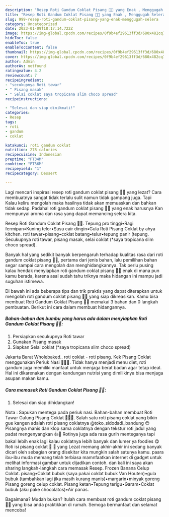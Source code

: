 ```yaml
---
description: "Resep Roti Gandum Coklat Pisang 🍌🍫 yang Enak , Menggugah Selera"
title: "Resep Roti Gandum Coklat Pisang 🍌🍫 yang Enak , Menggugah Selera"
slug: 999-resep-roti-gandum-coklat-pisang-yang-enak-menggugah-selera
category: Uncategorized
date: 2023-01-09T18:17:14.722Z
image: https://img-global.cpcdn.com/recipes/0f9b4ef29613ff3d/680x482cq70/roti-gandum-coklat-pisang-foto-resep-utama.jpg
hideToc: false
enableToc: true
enableTocContent: false
thumbnail: https://img-global.cpcdn.com/recipes/0f9b4ef29613ff3d/680x482cq70/roti-gandum-coklat-pisang-foto-resep-utama.jpg
cover: https://img-global.cpcdn.com/recipes/0f9b4ef29613ff3d/680x482cq70/roti-gandum-coklat-pisang-foto-resep-utama.jpg
author: Admin
authorAv: notfound
ratingvalue: 4.2
reviewcount: 7
recipeingredient:
- "secukupnya Roti tawar"
- " Pisang masak"
- " Selai coklat saya tropicana slim choco spread"
recipeinstructions:

- "Selesai dan siap dinikmati!"
categories:
- Resep
tags:
- roti
- gandum
- coklat

katakunci: roti gandum coklat 
nutrition: 278 calories
recipecuisine: Indonesian
preptime: "PT34M"
cooktime: "PT36M"
recipeyield: "1"
recipecategory: Dessert

---
```



Lagi mencari inspirasi resep roti gandum coklat pisang 🍌🍫 yang lezat? Cara membuatnya sangat tidak terlalu sulit namun tidak gampang juga. Tapi Kalau keliru mengolah maka hasilnya tidak akan memuaskan dan bahkan tidak sedap. Padahal roti gandum coklat pisang 🍌🍫 yang enak harusnya Kan mempunyai aroma dan rasa yang dapat memancing selera kita.


Resep Roti Gandum Coklat Pisang 🍌🍫. Tepung pro tinggi•Ragi fermipan•Kuning telor•Susu cair dingin•Gula Roti Pisang Coklat by ahya kitchen. roti tawar•pisang•coklat batang•telur•tepung panir (tepung. Secukupnya roti tawar, pisang masak, selai coklat (*saya tropicana slim choco spread).

Banyak hal yang sedikit banyak berpengaruh terhadap kualitas rasa dari roti gandum coklat pisang 🍌🍫, pertama dari jenis bahan, lalu pemilihan bahan segar sampai cara mengolah dan menghidangkannya. Tak perlu pusing kalau hendak menyiapkan roti gandum coklat pisang 🍌🍫 enak di mana pun kamu berada, karena asal sudah tahu triknya maka hidangan ini mampu jadi suguhan istimewa.


Di bawah ini ada beberapa tips dan trik praktis yang dapat diterapkan untuk mengolah roti gandum coklat pisang 🍌🍫 yang siap dikreasikan. Kamu bisa membuat Roti Gandum Coklat Pisang 🍌🍫 memakai 3 bahan dan 0 langkah pembuatan. Berikut ini cara dalam membuat hidangannya.

<!--inarticleads1-->

##### Bahan-bahan dan bumbu yang harus ada dalam menyiapkan Roti Gandum Coklat Pisang 🍌🍫:

1. Persiapkan secukupnya Roti tawar
1. Gunakan  Pisang masak
1. Siapkan  Selai coklat (*saya tropicana slim choco spread)


Jakarta Barat Wholebaked.. roti coklat - roti pisang. Kek Pisang Coklat menggunakan Periuk Nasi 🍌🍫🍰. Tidak hanya menjadi menu diet, roti gandum juga memiliki manfaat untuk menjaga berat badan agar tetap ideal. Hal ini dikarenakan dengan kandungan nutrisi yang dimilikinya bisa menjaga asupan makan kamu. 

<!--inarticleads2-->

##### Cara memasak Roti Gandum Coklat Pisang 🍌🍫:


1. Selesai dan siap dihidangkan!

Nota : Sapukan mentega pada periuk nasi. Bahan-bahan membuat Roti Tawar Gulung Pisang Coklat 🍌🍫🍞. Salah satu roti pisang coklat yang bikin gue kangen adalah roti pisang coklatnya @toko_sidodadi_bandung 😊 Pisangnya manis dan klop sama coklatnya dengan tekstur roti jadul yang padat mengenyangkan 👍💯 Rotinya juga ada rasa gurih menteganya tapi bakal lebih enak lagi kalau coklatnya lebih banyak dan lumer ya foodies 😋 Roti isi pisang coklat 🍌 🍫 yang Lezat memang akhir-akhir ini sedang banyak dicari oleh sebagian orang disekitar kita mungkin salah satunya kamu. paara ibu-ibu muda memang telah terbiasa mamnfaatkan internet di gadget untuk melihat informasi gambar untuk dijadikan contoh. dan kali ini saya akan sharing langkah-langkah cara memasak Resep. Frozen Banana Celup Coklat. pisang•Coklat bubuk (saya pakai coklat bubuk Van Houten)•gula bubuk (tambahkan lagi jika masih kurang manis)•margarin•minyak goreng Pisang goreng celup coklat. Pisang ketan•Tepung terigu•Garam•Coklat bubuk (aku pake chocolatos)•Air panas. 

Bagaimana? Mudah bukan? Itulah cara membuat roti gandum coklat pisang 🍌🍫 yang bisa anda praktikkan di rumah. Semoga bermanfaat dan selamat mencoba!
